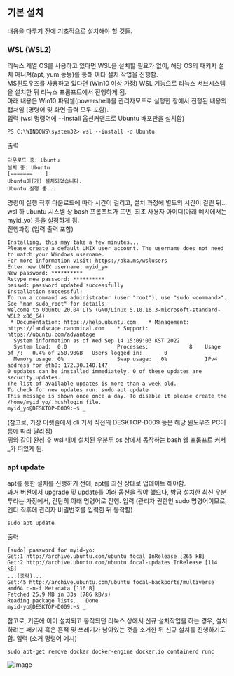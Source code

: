 ## 기본 설치  
내용을 다루기 전에 기초적으로 설치해야 할 것들.  

### WSL (WSL2)  
리눅스 계열 OS를 사용하고 있다면 WSL을 설치할 필요가 없이, 해당 OS의 패키지 설치 매니져(apt, yum 등등)를 통해 여타 설치 작업을 진행함.  
MS윈도우즈를 사용하고 있다면 (Win10 이상 가정) WSL 기능으로 리눅스 서브시스템을 설치한 뒤 리눅스 프롬프트에서 진행하게 됨.  
아래 내용은 Win10 파워쉘(powershell)을 관리자모드로 실행한 창에서 진행된 내용의 캡쳐임 (명령어 및 화면 출력 모두 포함).  
입력 (wsl 명령어에 --install 옵션커맨드로 Ubuntu 배포판을 설치함)
```
PS C:\WINDOWS\system32> wsl --install -d Ubuntu
```
출력
```
다운로드 중: Ubuntu
설치 중: Ubuntu
[=======    ]
Ubuntu이(가) 설치되었습니다.
Ubuntu 실행 중...
```
명령어 실행 직후 다운로드에 따라 시간이 걸리고, 설치 과정에 별도의 시간이 걸린 뒤...  
wsl 하 ubuntu 시스템 상 bash 프롬프트가 뜨면, 최초 사용자 아이디(아래 예시에서는 myid_yo) 등을 설정하게 됨.  
진행과정 (입력 출력 포함)
```
Installing, this may take a few minutes...
Please create a default UNIX user account. The username does not need to match your Windows username.
For more information visit: https://aka.ms/wslusers
Enter new UNIX username: myid_yo
New password: **********
Retype new password: **********
passwd: password updated successfully
Installation successful!
To run a command as administrator (user "root"), use "sudo <command>".
See "man sudo_root" for details.
Welcome to Ubuntu 20.04 LTS (GNU/Linux 5.10.16.3-microsoft-standard-WSL2 x86_64)
 * Documentation: https://help.ubuntu.com    * Management: https://landscape.canonical.com    * Support: https://ubuntu.com/advantage
  System information as of Wed Sep 14 15:09:03 KST 2022
  System load:  0.0                Processes:             8    Usage of /:   0.4% of 250.98GB   Users logged in:       0
  Memory usage: 0%                 Swap usage:   0%            IPv4 address for eth0: 172.30.140.147
0 updates can be installed immediately. 0 of these updates are security updates.
The list of available updates is more than a week old.
To check for new updates run: sudo apt update
This message is shown once once a day. To disable it please create the
/home/myid_yo/.hushlogin file.
myid_yo@DESKTOP-D009:~$ _
```
(참고로, 가장 아랫줄에서 cli 커서 직전의 DESKTOP-D009 등은 해당 윈도우즈 PC이름에 따라 달라짐)  
위와 같이 완성 후 wsl 내에 설치된 우분투 os 상에서 동작하는 bash 쉘 프롬프트 커서_가 떠있게 됨.  

### apt update
apt를 통한 설치를 진행하기 전에, apt를 최신 상태로 업데이트 해야함.  
과거 버젼에서 upgrade 및 update를 여러 옵션을 줘야 했으나, 방금 설치한 최신 우분투라는 가정에서, 간단히 아래 명령어로 진행. 
입력 (관리자 권한인 sudo 명령어이므로, 엔터 직후에 관리자 비밀번호를 입력한 뒤 동작함)
```
sudo apt update
```
출력
```
[sudo] password for myid-yo:
Get:1 http://archive.ubuntu.com/ubuntu focal InRelease [265 kB]
Get:2 http://archive.ubuntu.com/ubuntu focal-updates InRelease [114 kB]
...(중략)...
Get:45 http://archive.ubuntu.com/ubuntu focal-backports/multiverse amd64 c-n-f Metadata [116 B]
Fetched 25.9 MB in 33s (786 kB/s)
Reading package lists... Done
myid-yo@DESKTOP-D009:~$ _
```
참고로, 기존에 이미 설치되고 동작되던 리눅스 상에서 신규 설치작업을 하는 경우, 
설치하려는 패키지 혹은 흔적 및 쓰레기가 남아있는 것을 소거한 뒤 신규 설치를 진행하기도 함. 
입력 (소거 명령어 예시)
```
sudo apt-get remove docker docker-engine docker.io containerd runc
```
![image](https://user-images.githubusercontent.com/49431924/190540258-06d0f89c-fb11-40f9-aae2-c6a6bec18eb6.png)
